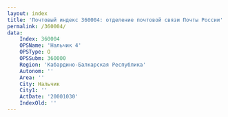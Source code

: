 ```yaml
---
layout: index
title: 'Почтовый индекс 360004: отделение почтовой связи Почты России'
permalink: /360004/
data:
    Index: 360004
    OPSName: 'Нальчик 4'
    OPSType: О
    OPSSubm: 360000
    Region: 'Кабардино-Балкарская Республика'
    Autonom: ''
    Area: ''
    City: Нальчик
    City1: ''
    ActDate: '20001030'
    IndexOld: ''
---
```

